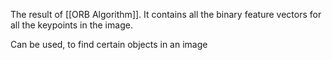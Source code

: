 The result of [[ORB Algorithm]]. It contains all the binary feature vectors for all the keypoints in the image.

Can be used, to find certain objects in an image